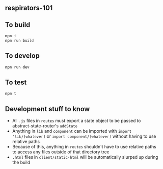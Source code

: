 ## respirators-101

## To build

```sh
npm i
npm run build
```

## To develop

```sh
npm run dev
```

## To test

```sh
npm t
```

## Development stuff to know

- All `.js` files in `routes` must export a state object to be passed to abstract-state-router's `addState`
- Anything in `lib` and `component` can be imported with `import 'lib/[whatever]` or `import component/[whatever]` without having to use relative paths
- Because of this, anything in `routes` shouldn't have to use relative paths to access any files outside of that directory tree
- `.html` files in `client/static-html` will be automatically slurped up during the build
